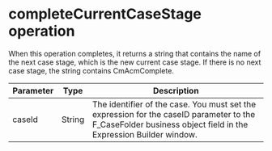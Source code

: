 # completeCurrentCaseStage operation

When this operation completes, it returns a string that contains the name of the next case stage,
which is the new current case stage. If there is no next case stage, the string contains
CmAcmComplete.

| Parameter   | Type   | Description                                                                                                                                                  |
|-------------|--------|--------------------------------------------------------------------------------------------------------------------------------------------------------------|
| caseId      | String | The identifier of the case. You must set the expression for the caseID parameter to the F\_CaseFolder business object field in the Expression Builder window. |